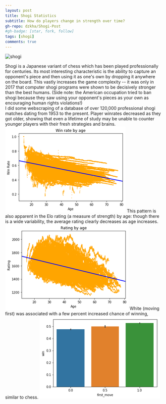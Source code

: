 ```yaml
---
layout: post
title: Shogi Statistics
subtitle: How do players change in strength over time?
gh-repo: dzkha/Shogi-Post
#gh-badge: [star, fork, follow]
tags: [shogi]
comments: true
---
```


![shogi](https://www.culcome.com/culcome/wp-content/uploads/shogi_lesson.jpg)

Shogi is a Japanese variant of chess which has been played professionally for centuries. Its most interesting characteristic is the ability to
capture an opponent's piece and then using it as one's own by dropping it anywhere on the board. 
This vastly increases the game complexity -- it was only in 2017 that computer shogi programs were shown to be decisively stronger than the 
best humans. (Side note: the American occupation tried to ban shogi because they saw using your opponent's pieces as your own as encouraging 
human rights violations!)
<br/>
I did some webscraping of a database of over 120,000 professional shogi matches dating from 1953 to the present. Player winrates decreased
as they got older, showing that even a lifetime of study may be unable to counter younger players with their fresh strategies and brains.
![wins_by_age](https://raw.githubusercontent.com/dzkha/dzkha.github.io/master/img/win_by_age.png)
This pattern is also apparent in the Elo rating (a measure of strength) by age: though there is a wide variability, the average rating clearly
decreases as age increases. 
![rating_by_age](https://raw.githubusercontent.com/dzkha/dzkha.github.io/master/img/rating_by_age.png)
White (moving first) was associated with a few percent increased chance of winning, similar to chess. 
![first_move](https://raw.githubusercontent.com/dzkha/dzkha.github.io/master/img/first_move_advantage.png)
